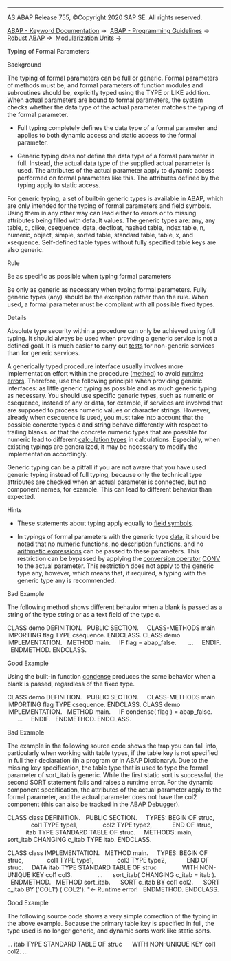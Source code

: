   

* * *

AS ABAP Release 755, ©Copyright 2020 SAP SE. All rights reserved.

[ABAP - Keyword Documentation](javascript:call_link\('abenabap.htm'\)) →  [ABAP - Programming Guidelines](javascript:call_link\('abenabap_pgl.htm'\)) →  [Robust ABAP](javascript:call_link\('abenrobust_abap_guidl.htm'\)) →  [Modularization Units](javascript:call_link\('abenmodularization_unit_guidl.htm'\)) → 

Typing of Formal Parameters

Background

The typing of formal parameters can be full or generic. Formal parameters of methods must be, and formal parameters of function modules and subroutines should be, explicitly typed using the TYPE or LIKE addition. When actual parameters are bound to formal parameters, the system checks whether the data type of the actual parameter matches the typing of the formal parameter.

-   Full typing completely defines the data type of a formal parameter and applies to both dynamic access and static access to the formal parameter.

-   Generic typing does not define the data type of a formal parameter in full. Instead, the actual data type of the supplied actual parameter is used. The attributes of the actual parameter apply to dynamic access performed on formal parameters like this. The attributes defined by the typing apply to static access.

For generic typing, a set of built-in generic types is available in ABAP, which are only intended for the typing of formal parameters and field symbols. Using them in any other way can lead either to errors or to missing attributes being filled with default values. The generic types are: any, any table, c, clike, csequence, data, decfloat, hashed table, index table, n, numeric, object, simple, sorted table, standard table, table, x, and xsequence. Self-defined table types without fully specified table keys are also generic.

Rule

Be as specific as possible when typing formal parameters

Be only as generic as necessary when typing formal parameters. Fully generic types (any) should be the exception rather than the rule. When used, a formal parameter must be compliant with all possible fixed types.

Details

Absolute type security within a procedure can only be achieved using full typing. It should always be used when providing a generic service is not a defined goal. It is much easier to carry out [tests](javascript:call_link\('abencorrectness_quality_guidl.htm'\) "Guideline") for non-generic services than for generic services.

A generically typed procedure interface usually involves more implementation effort within the procedure ([method](javascript:call_link\('abenfunct_module_subroutine_guidl.htm'\) "Guideline")) to avoid [runtime errors](javascript:call_link\('abenruntime_error_dyn_proc_guidl.htm'\) "Guideline"). Therefore, use the following principle when providing generic interfaces: as little generic typing as possible and as much generic typing as necessary. You should use specific generic types, such as numeric or csequence, instead of any or data, for example, if services are involved that are supposed to process numeric values or character strings. However, already when csequence is used, you must take into account that the possible concrete types c and string behave differently with respect to trailing blanks. or that the concrete numeric types that are possible for numeric lead to different [calculation types](javascript:call_link\('abencalculation_type_glosry.htm'\) "Glossary Entry") in calculations. Especially, when existing typings are generalized, it may be necessary to modify the implementation accordingly.

Generic typing can be a pitfall if you are not aware that you have used generic typing instead of full typing, because only the technical type attributes are checked when an actual parameter is connected, but no component names, for example. This can lead to different behavior than expected.

Hints

-   These statements about typing apply equally to [field symbols](javascript:call_link\('abendyn_access_data_obj_guidl.htm'\) "Guideline").

-   In typings of formal parameters with the generic type [data](javascript:call_link\('abenbuilt_in_types_generic.htm'\)), it should be noted that no [numeric functions](javascript:call_link\('abenmathematical_funktion_glosry.htm'\) "Glossary Entry"), no [description functions](javascript:call_link\('abendescription_function_glosry.htm'\) "Glossary Entry"), and no [arithmetic expressions](javascript:call_link\('abenarithmetic_expression_glosry.htm'\) "Glossary Entry") can be passed to these parameters. This restriction can be bypassed by applying the [conversion operator](javascript:call_link\('abenconversion_operator_glosry.htm'\) "Glossary Entry") [CONV](javascript:call_link\('abenconstructor_expression_conv.htm'\)) to the actual parameter. This restriction does not apply to the generic type any, however, which means that, if required, a typing with the generic type any is recommended.

Bad Example

The following method shows different behavior when a blank is passed as a string of the type string or as a text field of the type c.

CLASS demo DEFINITION.
  PUBLIC SECTION.
    CLASS-METHODS main IMPORTING flag TYPE csequence.
ENDCLASS.
CLASS demo IMPLEMENTATION.
  METHOD main.
    IF flag = abap\_false.
      ...
    ENDIF.
  ENDMETHOD.
ENDCLASS.

Good Example

Using the built-in function [condense](javascript:call_link\('abencondense_functions.htm'\)) produces the same behavior when a blank is passed, regardless of the fixed type.

CLASS demo DEFINITION.
  PUBLIC SECTION.
    CLASS-METHODS main IMPORTING flag TYPE csequence.
ENDCLASS.
CLASS demo IMPLEMENTATION.
  METHOD main.
    IF condense( flag ) = abap\_false.
      ...
    ENDIF.
  ENDMETHOD.
ENDCLASS.

Bad Example

The example in the following source code shows the trap you can fall into, particularly when working with table types, if the table key is not specified in full their declaration (in a program or in ABAP Dictionary). Due to the missing key specification, the table type that is used to type the formal parameter of sort\_itab is generic. While the first static sort is successful, the second SORT statement fails and raises a runtime error. For the dynamic component specification, the attributes of the actual parameter apply to the formal parameter, and the actual parameter does not have the col2 component (this can also be tracked in the ABAP Debugger).

CLASS class DEFINITION.
  PUBLIC SECTION.
    TYPES: BEGIN OF struc,
              col1 TYPE type1,
              col2 TYPE type2,
           END OF struc,
           itab TYPE STANDARD TABLE OF struc.
    METHODS: main,
             sort\_itab CHANGING c\_itab TYPE itab.
ENDCLASS.

CLASS class IMPLEMENTATION.
  METHOD main.
    TYPES: BEGIN OF struc,
             col1 TYPE type1,
             col3 TYPE type2,
           END OF struc.
    DATA itab TYPE STANDARD TABLE OF struc
              WITH NON-UNIQUE KEY col1 col3.
              ...
     sort\_itab( CHANGING c\_itab = itab ).
  ENDMETHOD.
  METHOD sort\_itab.
     SORT c\_itab BY col1 col2.
     SORT c\_itab BY ('COL1') ('COL2'). "<- Runtime error!
  ENDMETHOD.
ENDCLASS.

Good Example

The following source code shows a very simple correction of the typing in the above example. Because the primary table key is specified in full, the type used is no longer generic, and dynamic sorts work like static sorts.

...
itab TYPE STANDARD TABLE OF struc
     WITH NON-UNIQUE KEY col1 col2.
...